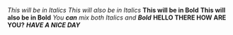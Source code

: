 _This will be in Italics_
*This will also be in Italics*
__This will be in Bold__
**This will also be in Bold**
_You **can** mix both *Italics* and **Bold**_
__HELLO THERE HOW ARE YOU?__ 
**_HAVE A NICE DAY_**
